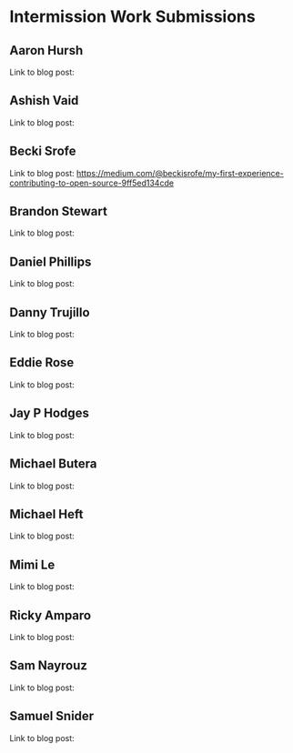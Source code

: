 # Intermission Work Submissions

## Aaron Hursh

Link to blog post:


## Ashish Vaid

Link to blog post:


## Becki Srofe

Link to blog post: https://medium.com/@beckisrofe/my-first-experience-contributing-to-open-source-9ff5ed134cde


## Brandon Stewart

Link to blog post:


## Daniel Phillips

Link to blog post:


## Danny Trujillo

Link to blog post:


## Eddie Rose

Link to blog post:


## Jay P Hodges

Link to blog post:


## Michael Butera

Link to blog post:


## Michael Heft

Link to blog post:


## Mimi Le

Link to blog post:


## Ricky Amparo

Link to blog post:


## Sam Nayrouz

Link to blog post:


## Samuel Snider

Link to blog post:
